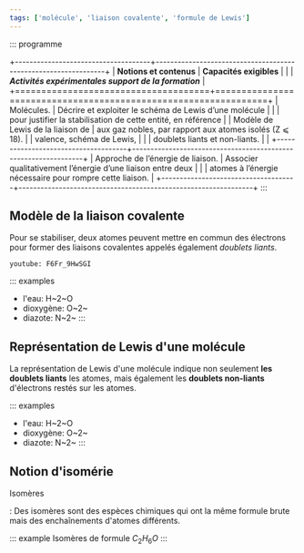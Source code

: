 ```yaml
---
tags: ['molécule', 'liaison covalente', 'formule de Lewis']
---
```



::: programme

+-------------------------------------+----------------------------------------------------------------+
|       **Notions et contenus**       |                    **Capacités exigibles**                     |
|                                     |     **_Activités expérimentales support de la formation_**     |
+=====================================+================================================================+
| Molécules.                          | Décrire et exploiter le schéma de Lewis d’une molécule         |
|                                     | pour justifier la stabilisation de cette entité, en référence  |
| Modèle de Lewis de la liaison de    | aux gaz nobles, par rapport aux atomes isolés (Z ⩽ 18).        |
| valence, schéma de Lewis,           |                                                                |
| doublets liants et non-liants.      |                                                                |
+-------------------------------------+----------------------------------------------------------------+
| Approche de l’énergie de liaison.   | Associer qualitativement l’énergie d’une liaison entre deux    |
|                                     | atomes à l’énergie nécessaire pour rompre cette liaison.       |
+-------------------------------------+----------------------------------------------------------------+
:::


## Modèle de la liaison covalente

Pour se stabiliser, deux atomes peuvent mettre en commun des électrons pour former des liaisons
covalentes appelés également *doublets liants*.

`youtube: F6Fr_9HwSGI`

::: examples
- l'eau: H~2~O
- dioxygène: O~2~
- diazote: N~2~
:::

## Représentation de Lewis d'une molécule

La représentation de Lewis d'une molécule indique non seulement **les doublets liants** les atomes,
mais également les **doublets non-liants** d'électrons restés sur les atomes.

::: examples
- l'eau: H~2~O
- dioxygène: O~2~
- diazote: N~2~
:::

## Notion d'isomérie

Isomères

:   Des isomères sont des espèces chimiques qui ont la même formule brute mais des enchaînements d'atomes différents.


::: example
Isomères de formule $C_2H_6O$
:::
